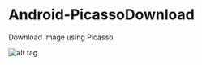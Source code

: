 # Android-PicassoDownload
Download Image using Picasso

![alt tag](https://1.bp.blogspot.com/-sVjeSt8DVd4/WXyTc9dlMcI/AAAAAAAAJ2s/5f7tJI9QOnMNhv6RMs_NXcy_Zu34beSKgCLcBGAs/s400/Screenshot_20170729-191417.png "Picasso Download")
